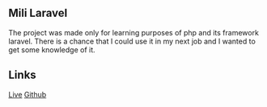## Mili Laravel

The project was made only for learning purposes of php and its framework laravel.
There is a chance that I could use it in my next job and I wanted to get some knowledge of it.

## Links

[Live](https://mili-laravel.vercel.app/)
[Github](https://github.com/milimyname/mili-laravel)
